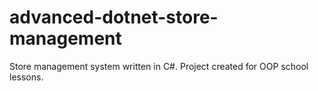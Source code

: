 # advanced-dotnet-store-management
Store management system written in C#. Project created for OOP school lessons.
